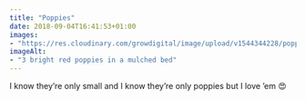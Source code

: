 ```yaml
---
title: "Poppies"
date: 2018-09-04T16:41:53+01:00
images: 
- "https://res.cloudinary.com/growdigital/image/upload/v1544344228/poppies-44422901322.jpg"
imageAlt: 
- "3 bright red poppies in a mulched bed"
---
```


I know they’re only small and I know they’re only poppies but I love ’em 😍
